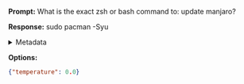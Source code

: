 **Prompt:**
What is the exact zsh or bash command to: update manjaro?

**Response:**
sudo pacman -Syu

<details><summary>Metadata</summary>

- Duration: 760 ms
- Datetime: 2023-08-12T09:54:39.238878
- Model: gpt-3.5-turbo-0613

</details>

**Options:**
```json
{"temperature": 0.0}
```

